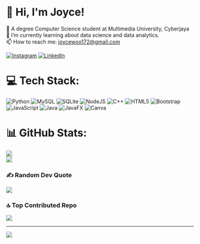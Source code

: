 # 💫 Hi, I'm Joyce!
🔭 A degree Computer Science student at Multimedia University, Cyberjaya<br>
🌱 I’m currently learning about data science and data analytics.<br>
📫 How to reach me: joycewoo172@gmail.com

[![Instagram](https://img.shields.io/badge/Instagram-%23E4405F.svg?logo=Instagram&logoColor=white)](https://instagram.com/joy172__)
[![LinkedIn](https://img.shields.io/badge/LinkedIn-%230077B5.svg?logo=linkedin&logoColor=white)](https://linkedin.com/in/www.linkedin.com/in/joyce-woo-kai-xuan-a37101308) 

# 💻 Tech Stack:
![Python](https://img.shields.io/badge/python-3670A0?style=for-the-badge&logo=python&logoColor=ffdd54) 
![MySQL](https://img.shields.io/badge/mysql-4479A1.svg?style=for-the-badge&logo=mysql&logoColor=white) 
![SQLite](https://img.shields.io/badge/sqlite-%2307405e.svg?style=for-the-badge&logo=sqlite&logoColor=white) 
![NodeJS](https://img.shields.io/badge/node.js-6DA55F?style=for-the-badge&logo=node.js&logoColor=white) 
![C++](https://img.shields.io/badge/c++-%2300599C.svg?style=for-the-badge&logo=c%2B%2B&logoColor=white)
![HTML5](https://img.shields.io/badge/html5-%23E34F26.svg?style=for-the-badge&logo=html5&logoColor=white)
![Bootstrap](https://img.shields.io/badge/bootstrap-%238511FA.svg?style=for-the-badge&logo=bootstrap&logoColor=white) 
![JavaScript](https://img.shields.io/badge/javascript-%23323330.svg?style=for-the-badge&logo=javascript&logoColor=%23F7DF1E) 
![Java](https://img.shields.io/badge/java-%23ED8B00.svg?style=for-the-badge&logo=openjdk&logoColor=white) 
![JavaFX](https://img.shields.io/badge/javafx-%23FF0000.svg?style=for-the-badge&logo=javafx&logoColor=white)
![Canva](https://img.shields.io/badge/Canva-%2300C4CC.svg?style=for-the-badge&logo=Canva&logoColor=white) 

# 📊 GitHub Stats:
![](https://github-readme-streak-stats.herokuapp.com/?user=Joyce-Woo&theme=radical&hide_border=false)<br/>
![](https://github-readme-stats.vercel.app/api/top-langs/?username=Joyce-Woo&theme=radical&hide_border=false&include_all_commits=false&count_private=false&layout=compact)

### ✍️ Random Dev Quote
![](https://quotes-github-readme.vercel.app/api?type=horizontal&theme=radical)

### 🔝 Top Contributed Repo
![](https://github-contributor-stats.vercel.app/api?username=Joyce-Woo&limit=5&theme=monokai&combine_all_yearly_contributions=true)

---
[![](https://visitcount.itsvg.in/api?id=Joyce-Woo&icon=8&color=0)](https://visitcount.itsvg.in)

<!-- Proudly created with GPRM ( https://gprm.itsvg.in ) -->
